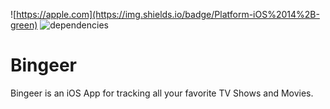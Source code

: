 ![https://apple.com](https://img.shields.io/badge/Platform-iOS%2014%2B-green) ![dependencies](https://img.shields.io/badge/Dependencies-Alamofire%20Kingfisher%20YoutubePlayerView-red)   

# Bingeer

Bingeer is an iOS App for tracking all your favorite TV Shows and Movies.


